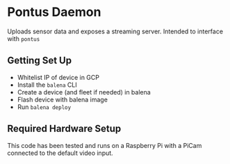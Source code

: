# Pontus Daemon

Uploads sensor data and exposes a streaming server. Intended to interface with `pontus`

## Getting Set Up

- Whitelist IP of device in GCP
- Install the `balena` CLI
- Create a device (and fleet if needed) in balena
- Flash device with balena image
- Run `balena deploy`

## Required Hardware Setup

This code has been tested and runs on a Raspberry Pi with a PiCam connected to the default video input. 
